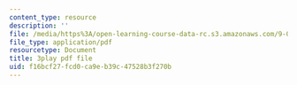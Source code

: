 ```yaml
---
content_type: resource
description: ''
file: /media/https%3A/open-learning-course-data-rc.s3.amazonaws.com/9-00sc-introduction-to-psychology-fall-2011/f16bcf27fcd0ca9eb39c47528b3f270b_SBrCPDC21f4.pdf
file_type: application/pdf
resourcetype: Document
title: 3play pdf file
uid: f16bcf27-fcd0-ca9e-b39c-47528b3f270b
---
```

